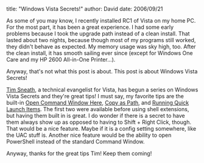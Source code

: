 
title: "Windows Vista Secrets!"
author: David
date: 2006/09/21

As some of you may know, I recently installed RC1 of Vista on my home PC. For the most part, it has been a great experience. I had some early problems because I took the upgrade path instead of a clean install. That lasted about two nights, because though most of my programs still worked, they didn't behave as expected. My memory usage was sky high, too. After the clean install, it has smooth sailing ever since (except for Windows One Care and my HP 2600 All-in-One Printer...).

Anyway, that's not what this post is about. This post is about Windows Vista Secrets!

[Tim Sneath](http://blogs.msdn.com/tims/), a technical evangelist for Vista, has begun a series on Windows Vista Secrets and they're great tips! I must say, my favorite tips are the built-in [Open Command Window Here](http://blogs.msdn.com/tims/archive/2006/09/18/761092.aspx), [Copy as Path](http://blogs.msdn.com/tims/archive/2006/09/18/761096.aspx), and [Running Quick Launch Items](http://blogs.msdn.com/tims/archive/2006/09/20/763946.aspx). The first two were available before using shell extensions, but having them built in is great. I do wonder if there is a secret to have them always show up as opposed to having to Shift + Right Click, though. That would be a nice feature. Maybe if it is a config setting somewhere, like the UAC stuff is. Another nice feature would be the ability to open PowerShell instead of the standard Command Window.

Anyway, thanks for the great tips Tim! Keep them coming!
